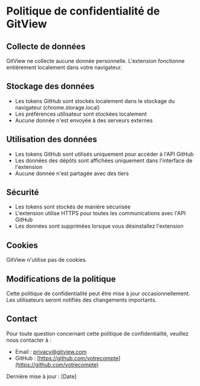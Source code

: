 # Politique de confidentialité de GitView

## Collecte de données

GitView ne collecte aucune donnée personnelle. L'extension fonctionne entièrement localement dans votre navigateur.

## Stockage des données

- Les tokens GitHub sont stockés localement dans le stockage du navigateur (chrome.storage.local)
- Les préférences utilisateur sont stockées localement
- Aucune donnée n'est envoyée à des serveurs externes

## Utilisation des données

- Les tokens GitHub sont utilisés uniquement pour accéder à l'API GitHub
- Les données des dépôts sont affichées uniquement dans l'interface de l'extension
- Aucune donnée n'est partagée avec des tiers

## Sécurité

- Les tokens sont stockés de manière sécurisée
- L'extension utilise HTTPS pour toutes les communications avec l'API GitHub
- Les données sont supprimées lorsque vous désinstallez l'extension

## Cookies

GitView n'utilise pas de cookies.

## Modifications de la politique

Cette politique de confidentialité peut être mise à jour occasionnellement. Les utilisateurs seront notifiés des changements importants.

## Contact

Pour toute question concernant cette politique de confidentialité, veuillez nous contacter à :
- Email : privacy@gitview.com
- GitHub : [https://github.com/votrecompte](https://github.com/votrecompte)

Dernière mise à jour : [Date] 